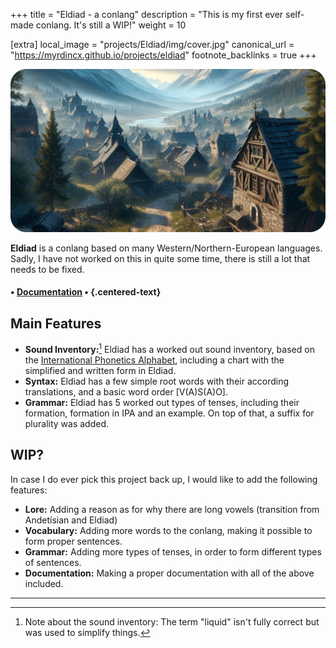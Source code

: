 +++
title = "Eldiad - a conlang"
description = "This is my first ever self-made conlang. It's still a WIP!"
weight = 10

[extra]
local_image = "projects/Eldiad/img/cover.jpg"
canonical_url = "https://myrdincx.github.io/projects/eldiad"
footnote_backlinks = true
+++

<img src="/projects/Eldiad/img/cover2-modified.png">

**Eldiad** is a conlang based on many Western/Northern-European languages.
Sadly, I have not worked on this in quite some time, there is still a lot that needs to be fixed.

#### • [Documentation](https://docs.google.com/spreadsheets/d/1MrxyKX2T18oo2gWFBczvF3zbGnEAAOSkji3GRbtCR9E/edit?usp=sharing) • {.centered-text}

## Main Features
- **Sound Inventory:**[^1] Eldiad has a worked out sound inventory, based on the [International Phonetics Alphabet](https://en.wikipedia.org/wiki/International_Phonetic_Alphabet), including a chart with the simplified and written form in Eldiad.  
- **Syntax:** Eldiad has a few simple root words with their according translations, and a basic word order [V(A)S(A)O].  
- **Grammar:** Eldiad has 5 worked out types of tenses, including their formation, formation in IPA and an example. On top of that, a suffix for plurality was added.

## WIP?

In case I do ever pick this project back up, I would like to add the following features:  
- **Lore:** Adding a reason as for why there are long vowels (transition from Andetísian and Eldiad)  
- **Vocabulary:** Adding more words to the conlang, making it possible to form proper sentences.  
- **Grammar:** Adding more types of tenses, in order to form different types of sentences.  
- **Documentation:** Making a proper documentation with all of the above included.  
___
[^1]: Note about the sound inventory: The term "liquid" isn't fully correct but was used to simplify things.


